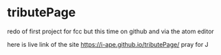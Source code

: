 # tributePage
redo of first project for fcc but this time on github and via the atom editor

here is live link of the site 
https://i-ape.github.io/tributePage/
pray for J
